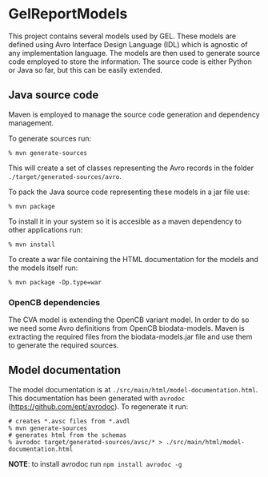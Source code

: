 
# GelReportModels

This project contains several models used by GEL. These models are defined using Avro Interface Design Language (IDL) which is agnostic of any implementation language. The models are then used to generate source code employed to store the information. The source code is either Python or Java so far, but this can be easily extended.

## Java source code

Maven is employed to manage the source code generation and dependency management.

To generate sources run: 
```
% mvn generate-sources
```
This will create a set of classes representing the Avro records in the folder `./target/generated-sources/avro`.


To pack the Java source code representing these models in a jar file use:
```
% mvn package
```

To install it in your system so it is accesible as a maven dependency to other applications run:
```
% mvn install
```

To create a war file containing the HTML documentation for the models and the models itself run:
```
% mvn package -Dp.type=war
```


### OpenCB dependencies

The CVA model is extending the OpenCB variant model. In order to do so we need some Avro definitions from OpenCB biodata-models. Maven is extracting the required files from the biodata-models.jar file and use them to generate the required sources.

## Model documentation

The model documentation is at `./src/main/html/model-documentation.html`. This documentation has been generated with `avrodoc` (https://github.com/ept/avrodoc). To regenerate it run:
```
# creates *.avsc files from *.avdl
% mvn generate-sources
# generates html from the schemas
% avrodoc target/generated-sources/avsc/* > ./src/main/html/model-documentation.html
```

**NOTE**: to install avrodoc run `npm install avrodoc -g`